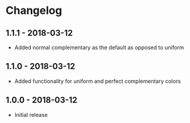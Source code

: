 # Changelog

## 1.1.1 - 2018-03-12
* Added normal complementary as the default as opposed to uniform

## 1.1.0 - 2018-03-12
* Added functionality for uniform and perfect complementary colors

## 1.0.0 - 2018-03-12
* Initial release
